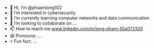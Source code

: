 - 👋 Hi, I’m @phaamlong102
- 👀 I’m interested in cybersecurity
- 🌱 I’m currently learning computer networks and data communication
- 💞️ I’m looking to collaborate on ...
- 📫 How to reach me www.linkedin.com/in/long-pham-55a072320
- 😄 Pronouns: ...
- ⚡ Fun fact: ...

<!---
phaamlong102/phaamlong102 is a ✨ special ✨ repository because its `README.md` (this file) appears on your GitHub profile.
You can click the Preview link to take a look at your changes.
--->
